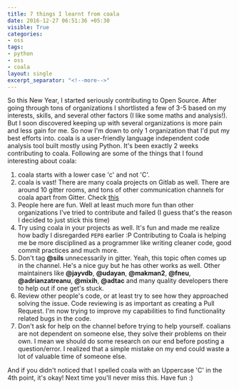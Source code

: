 ```yaml
---
title: 7 things I learnt from coala
date: 2016-12-27 06:51:36 +05:30
visible: True
categories:
- oss
tags:
- python
- oss
- coala
layout: single
excerpt_separator: "<!--more-->"
---
```


So this New Year, I started seriously contributing to Open Source. After going through tons of organizations I shortlisted a few of 3-5 based on my interests, skills, and several other factors (I like some maths and analysis!). But I soon discovered keeping up with several organizations is more pain and less gain for me. So now I'm down to only 1 organization that I'd put my best efforts into. coala is a user-friendly language independent code analysis tool built mostly using Python. It's been exactly 2 weeks contributing to coala. Following are some of the things that I found interesting about coala: 

  1. coala starts with a lower case 'c' and not 'C'.
  2. coala is vast! There are many coala projects on Gitlab as well. There are around 10 gitter rooms, and tons of other communication channels for coala apart from Gitter. Check [this](https://github.com/coala/coala/wiki/Communication-Channels)
  3. People here are fun. Well at least much more fun than other organizations I've tried to contribute and failed (I guess that's the reason I decided to just stick this time)
  4. Try using coala in your projects as well. It's fun and made me realize how badly I disregarded `PEP8` earlier :P Contributing to Coala is helping me be more disciplined as a programmer like writing cleaner code, good commit practices and much more.
  5. Don't tag **@sils** unnecessarily in gitter. Yeah, this topic often comes up in the channel. He's a nice guy but he has other works as well. Other maintainers like **@jayvdb**, **@udayan**, **@makman2**, **@fneu**, **@adrianzatreanu**, **@mixih**, **@adtac** and many quality developers there to help out if one get's stuck.
  6. Review other people's code, or at least try to see how they approached solving the issue. Code reviewing is as important as creating a Pull Request. I'm now trying to improve my capabilities to find functionality related bugs in the code.
  7. Don't ask for help on the channel before trying to help yourself. coalians are not dependent on someone else, they solve their problems on their own. I mean we should do some research on our end before posting a question/error. I realized that a simple mistake on my end could waste a lot of valuable time of someone else.

And if you didn't noticed that I spelled coala with an Uppercase 'C' in the 4th point, it's okay! Next time you'll never miss this. Have fun :)
